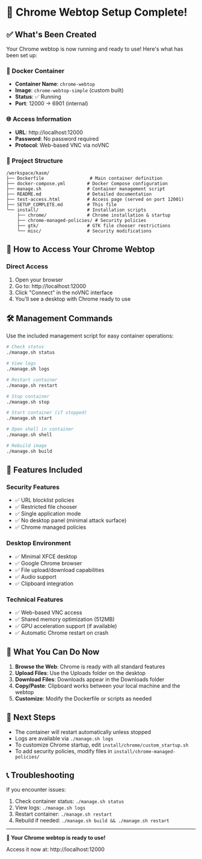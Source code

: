 # 🎉 Chrome Webtop Setup Complete!

## ✅ What's Been Created

Your Chrome webtop is now running and ready to use! Here's what has been set up:

### 🐳 Docker Container
- **Container Name**: `chrome-webtop`
- **Image**: `chrome-webtop-simple` (custom built)
- **Status**: ✅ Running
- **Port**: 12000 → 6901 (internal)

### 🌐 Access Information
- **URL**: http://localhost:12000
- **Password**: No password required
- **Protocol**: Web-based VNC via noVNC

### 📁 Project Structure
```
/workspace/kasm/
├── Dockerfile                 # Main container definition
├── docker-compose.yml        # Docker Compose configuration
├── manage.sh                 # Container management script
├── README.md                 # Detailed documentation
├── test-access.html          # Access page (served on port 12001)
├── SETUP_COMPLETE.md         # This file
└── install/                  # Installation scripts
    ├── chrome/               # Chrome installation & startup
    ├── chrome-managed-policies/ # Security policies
    ├── gtk/                  # GTK file chooser restrictions
    └── misc/                 # Security modifications
```

## 🚀 How to Access Your Chrome Webtop

### Direct Access
1. Open your browser
2. Go to: http://localhost:12000
3. Click "Connect" in the noVNC interface
4. You'll see a desktop with Chrome ready to use

## 🛠️ Management Commands

Use the included management script for easy container operations:

```bash
# Check status
./manage.sh status

# View logs
./manage.sh logs

# Restart container
./manage.sh restart

# Stop container
./manage.sh stop

# Start container (if stopped)
./manage.sh start

# Open shell in container
./manage.sh shell

# Rebuild image
./manage.sh build
```

## 🔧 Features Included

### Security Features
- ✅ URL blocklist policies
- ✅ Restricted file chooser
- ✅ Single application mode
- ✅ No desktop panel (minimal attack surface)
- ✅ Chrome managed policies

### Desktop Environment
- ✅ Minimal XFCE desktop
- ✅ Google Chrome browser
- ✅ File upload/download capabilities
- ✅ Audio support
- ✅ Clipboard integration

### Technical Features
- ✅ Web-based VNC access
- ✅ Shared memory optimization (512MB)
- ✅ GPU acceleration support (if available)
- ✅ Automatic Chrome restart on crash

## 🎯 What You Can Do Now

1. **Browse the Web**: Chrome is ready with all standard features
2. **Upload Files**: Use the Uploads folder on the desktop
3. **Download Files**: Downloads appear in the Downloads folder
4. **Copy/Paste**: Clipboard works between your local machine and the webtop
5. **Customize**: Modify the Dockerfile or scripts as needed

## 🔄 Next Steps

- The container will restart automatically unless stopped
- Logs are available via `./manage.sh logs`
- To customize Chrome startup, edit `install/chrome/custom_startup.sh`
- To add security policies, modify files in `install/chrome-managed-policies/`

## 📞 Troubleshooting

If you encounter issues:

1. Check container status: `./manage.sh status`
2. View logs: `./manage.sh logs`
3. Restart container: `./manage.sh restart`
4. Rebuild if needed: `./manage.sh build && ./manage.sh restart`

---

**🎉 Your Chrome webtop is ready to use!**

Access it now at: http://localhost:12000